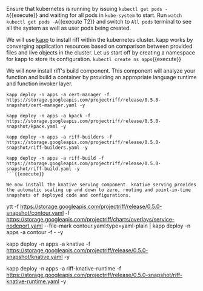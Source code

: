Ensure that kubernetes is running by issuing `kubectl get pods -A`{{execute}} and waiting for all pods in `kube-system` to start.
Run `watch kubectl get pods -A`{{execute T2}} and switch to `All pods` terminal to see all the system as well as user pods being created.

We will use [kapp](https://get-kapp.io/) to install riff within the kubernetes cluster. kapp works by converging application resources based on comparison between provided files and live objects in the cluster.
Let us start off by creating a namespace for kapp to store its configuration.
`kubectl create ns apps`{{execute}}

We will now install riff's build component. This component will analyze your function and build a container by providing an appropriate language runtime and function invoker layer.

```
kapp deploy -n apps -a cert-manager -f https://storage.googleapis.com/projectriff/release/0.5.0-snapshot/cert-manager.yaml -y

kapp deploy -n apps -a kpack -f https://storage.googleapis.com/projectriff/release/0.5.0-snapshot/kpack.yaml -y

kapp deploy -n apps -a riff-builders -f https://storage.googleapis.com/projectriff/release/0.5.0-snapshot/riff-builders.yaml -y

kapp deploy -n apps -a riff-build -f https://storage.googleapis.com/projectriff/release/0.5.0-snapshot/riff-build.yaml -y
```{{execute}}

We now install the knative serving component. knative serving provides the automatic scaling up and down to zero, routing and point-in-time snapshots of deployed code and configurations.

```
ytt -f https://storage.googleapis.com/projectriff/release/0.5.0-snapshot/contour.yaml -f https://storage.googleapis.com/projectriff/charts/overlays/service-nodeport.yaml --file-mark contour.yaml:type=yaml-plain | kapp deploy -n apps -a contour -f - -y

kapp deploy -n apps -a knative -f https://storage.googleapis.com/projectriff/release/0.5.0-snapshot/knative.yaml -y

kapp deploy -n apps -a riff-knative-runtime -f https://storage.googleapis.com/projectriff/release/0.5.0-snapshot/riff-knative-runtime.yaml -y
```{{execute}}
